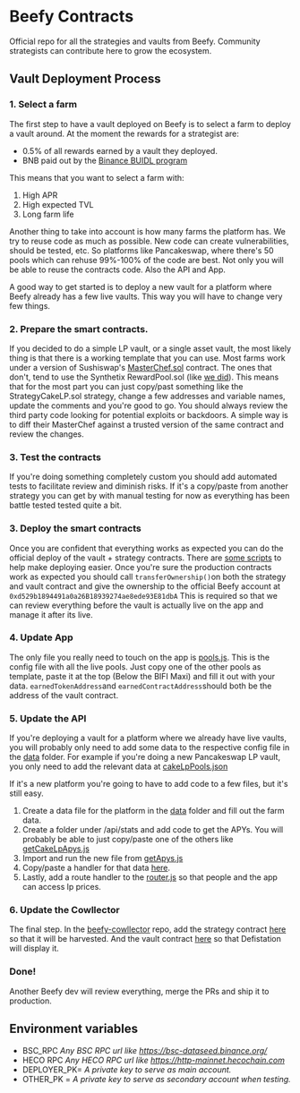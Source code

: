 # Beefy Contracts
Official repo for all the strategies and vaults from Beefy. Community strategists can contribute here to grow the ecosystem.

## Vault Deployment Process
### 1. Select a farm
The first step to have a vault deployed on Beefy is to select a farm to deploy a vault around. At the moment the rewards for a strategist are:
 - 0.5% of all rewards earned by a vault they deployed. 
 - BNB paid out by the [Binance BUIDL program ](https://www.binance.com/en/blog/421499824684901064/Introducing-the-BUIDL-Reward-Program-for-Binance-Smart-Chain)

This means that you want to select a farm with: 
1. High APR 
2. High expected TVL 
3. Long farm life 

Another thing to take into account is how many farms the platform has. We try to reuse code as much as possible. New code can create vulnerabilities, should be tested, etc. So platforms like Pancakeswap, where there's 50 pools which  can rehuse 99%-100% of the code are best. Not only you will be able to reuse the contracts code. Also the API and App.

A good way to get started is to deploy a new vault for a platform where Beefy already has a few live vaults. This way you will have to change very few things.

### 2. Prepare the smart contracts. 
If you decided to do a simple LP vault, or a single asset vault, the most likely thing is that there is a working template that you can use. Most farms work under a version of Sushiswap's [MasterChef.sol](https://github.com/sushiswap/sushiswap/blob/master/contracts/MasterChef.sol) contract. The ones that don't, tend to use the Synthetix RewardPool.sol (like [we did](https://github.com/beefyfinance/beefy-protocol/blob/master/contracts/RewardPool.sol)). This means that for the most part you can just copy/past something like the StrategyCakeLP.sol strategy, change a few addresses and variable names, update the comments and you're good to go. 
You should always review the third party code looking for potential exploits or backdoors. A simple way is to diff their MasterChef against a trusted version of the same contract and review the changes.

### 3. Test the contracts
If you're doing something completely custom you should add automated tests to facilitate review and diminish risks. If it's a copy/paste from another strategy you can get by with manual testing for now as everything has been battle tested tested quite a bit. 

### 3. Deploy the smart contracts
Once you are confident that everything works as expected you can do the official deploy of the vault + strategy contracts. There are [some scripts](https://github.com/beefyfinance/beefy-contracts/blob/master/scripts/) to help make deploying easier. 
Once you're sure the production contracts work as expected you should call 
`transferOwnership()`on both the strategy and vault contract and give the ownership to the official Beefy account at `0xd529b1894491a0a26B18939274ae8ede93E81dbA` 
This is required so that we can review everything before the vault is actually live on the app and manage it after its live.

### 4.  Update App 
The only file you really need to touch on the app is [pools.js](https://github.com/beefyfinance/beefy-app/blob/master/src/features/configure/pools.js). This is the config file with all the live pools.  Just copy one of the other pools as template, paste it at the top (Below the BIFI Maxi) and fill it out with your data. `earnedTokenAddress`and `earnedContractAddress`should both be the address of the vault contract.

### 5. Update the API 
If you're deploying a vault for a platform where we already have live vaults, you will probably only need to add some data to the respective config file in the [data](https://github.com/beefyfinance/beefy-api/tree/master/src/data) folder. For example if you're doing a new Pancakeswap LP vault, you only need to add the relevant data at [cakeLpPools.json](https://github.com/beefyfinance/beefy-api/blob/master/src/data/cakeLpPools.json)

If it's a new platform you're going to have to add code to a few files, but it's still easy.
 
1. Create a data file for the platform in the [data](https://github.com/beefyfinance/beefy-api/tree/master/src/data) folder and fill out the farm data. 
2. Create a folder under /api/stats and add code to get the APYs. You will probably be able to just copy/paste one of the others like [getCakeLpApys.js](https://github.com/beefyfinance/beefy-api/blob/master/src/api/stats/pancake/getCakeLpApys.js) 
3. Import and run the new file from [getApys.js](https://github.com/beefyfinance/beefy-api/blob/master/src/api/stats/getApys.js)
4. Copy/paste a handler for that data [here](https://github.com/beefyfinance/beefy-api/blob/master/src/api/price/index.js).
5. Lastly, add a route handler to the [router.js](https://github.com/beefyfinance/beefy-api/blob/master/src/router.js) so that people and the app can access lp prices.

### 6. Update the Cowllector 
The final step. In the [beefy-cowllector](https://github.com/beefyfinance/beefy-cowllector) repo, add the strategy contract [here](https://github.com/beefyfinance/beefy-cowllector/blob/master/data/strats.json) so that it will be harvested. And the vault contract [here](https://github.com/beefyfinance/beefy-cowllector/blob/master/data/defistation.json) so that Defistation will display it.

### Done! 
Another Beefy dev will review everything, merge the PRs and ship it to production. 

## Environment variables
- BSC_RPC *Any BSC RPC url like https://bsc-dataseed.binance.org/*
- HECO RPC *Any HECO RPC url like https://http-mainnet.hecochain.com* 
- DEPLOYER_PK= *A private key to serve as main account.*
- OTHER_PK = *A private key to serve as secondary account when testing.*
